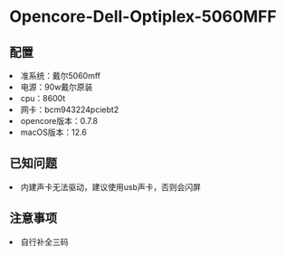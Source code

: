 # Opencore-Dell-Optiplex-5060MFF

## 配置

<li>准系统：戴尔5060mff</li>
<li>电源：90w戴尔原装</li>
<li>cpu：8600t</li>
<li>网卡：bcm943224pciebt2</li>
<li>opencore版本：0.7.8</li>
<li>macOS版本：12.6</li>

## 已知问题

<li>内建声卡无法驱动，建议使用usb声卡，否则会闪屏</li>

## 注意事项

<li>自行补全三码</li>
